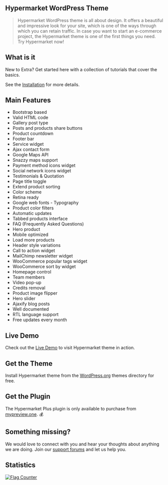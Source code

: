 ## Hypermarket WordPress Theme

> Hypermarket WordPress theme is all about design. It offers a beautiful and impressive look for your site, which is one of the ways through which you can retain traffic. In case you want to start an e-commerce project, the Hypermarket theme is one of the first things you need. Try Hypermarket now!

## What is it

New to Extra? Get started here with a collection of tutorials that cover the basics.

See the [Installation](install-hypermarket-wordpress-theme) for more details.

## Main Features

* Bootstrap based
* Valid HTML code
* Gallery post type
* Posts and products share buttons
* Product countdown
* Footer bar
* Service widget
* Ajax contact form
* Google Maps API
* Snazzy maps support
* Payment method icons widget
* Social network icons widget
* Testimonials & Quotation
* Page title toggle
* Extend product sorting
* Color scheme
* Retina ready
* Google web fonts  - Typography
* Product color filters
* Automatic updates
* Tabbed products interface
* FAQ (Frequently Asked Questions)
* Hero product
* Mobile optimized
* Load more products
* Header style variations
* Call to action widget
* MailChimp newsletter widget
* WooCommerce popular tags widget
* WooCommerce sort by widget
* Homepage control
* Team members
* Video pop-up
* Credits removal
* Product image flipper
* Hero slider
* Ajaxify blog posts
* Well documented
* RTL language support
* Free updates every month

## Live Demo

Check out the [Live Demo](https://demo.mypreview.one/hypermarket) to visit Hypermarket theme in action.

## Get the Theme

Install Hypermarket theme from the [WordPress.org](https://wordpress.org/themes/hypermarket) themes directory for free.

## Get the Plugin

The Hypermarket Plus plugin is only available to purchase from [mypreview.one](https://www.mypreview.one). :moneybag:

## Something missing?

We would love to connect with you and hear your thoughts about anything we are doing. Join our [support forums](https://support.mypreview.one) and let us help you.

## Statistics

<a href="http://info.flagcounter.com/hUqi"><img src="//s07.flagcounter.com/count2/hUqi/bg_FFFFFF/txt_000000/border_CCCCCC/columns_4/maxflags_20/viewers_0/labels_1/pageviews_1/flags_0/percent_0/" alt="Flag Counter" border="0"></a>

